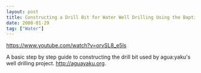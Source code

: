 ```yaml
---
layout: post
title: Constructing a Drill Bit for Water Well Drilling Using the Baptist Method
date: 2008-01-29
tag: ["Water"]
---
```


https://www.youtube.com/watch?v=orvSL8_e5ls  

A basic step by step guide to constructing the drill bit used by agua:yaku's well drilling project. http://aguayaku.org.